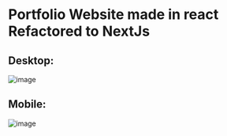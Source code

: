 # Portfolio Website made in react Refactored to NextJs

## Desktop:
![image](https://github.com/user-attachments/assets/f881d97f-f1aa-4c5e-9ddd-148282328a16)


## Mobile:
![image](https://github.com/user-attachments/assets/84d0eb15-4a5c-43bc-bd99-7fdbe24a2e1a)

